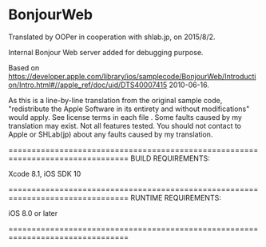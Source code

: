 # BonjourWeb

Translated by OOPer in cooperation with shlab.jp, on 2015/8/2.

Internal Bonjour Web server added for debugging purpose.

Based on
https://developer.apple.com/library/ios/samplecode/BonjourWeb/Introduction/Intro.html#//apple_ref/doc/uid/DTS40007415
2010-06-16.

As this is a line-by-line translation from the original sample code, "redistribute the Apple Software in its entirety and without modifications" would apply. See license terms in each file .
Some faults caused by my translation may exist. Not all features tested.
You should not contact to Apple or SHLab(jp) about any faults caused by my translation.

================================================================================
BUILD REQUIREMENTS:

Xcode 8.1, iOS SDK 10

================================================================================
RUNTIME REQUIREMENTS:

iOS 8.0 or later

================================================================================
